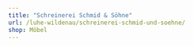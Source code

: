 ```yaml
---
title: "Schreinerei Schmid & Söhne"
url: /luhe-wildenau/schreinerei-schmid-und-soehne/
shop: Möbel
---
```

